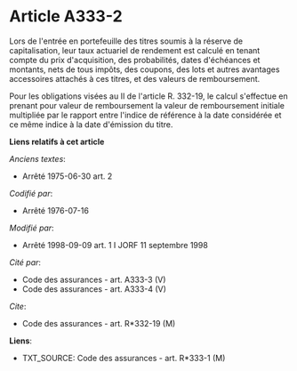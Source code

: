# Article A333-2

Lors de l'entrée en portefeuille des titres soumis à la réserve de capitalisation, leur taux actuariel de rendement est
calculé en tenant compte du prix d'acquisition, des probabilités, dates d'échéances et montants, nets de tous impôts, des
coupons, des lots et autres avantages accessoires attachés à ces titres, et des valeurs de remboursement.

Pour les obligations visées au II de l'article R. 332-19, le calcul s'effectue en prenant pour valeur de remboursement la
valeur de remboursement initiale multipliée par le rapport entre l'indice de référence à la date considérée et ce même indice
à la date d'émission du titre.

**Liens relatifs à cet article**

_Anciens textes_:

  - Arrêté 1975-06-30 art. 2

_Codifié par_:

  - Arrêté 1976-07-16

_Modifié par_:

  - Arrêté 1998-09-09 art. 1 I JORF 11 septembre 1998

_Cité par_:

  - Code des assurances - art. A333-3 (V)
  - Code des assurances - art. A333-4 (V)

_Cite_:

  - Code des assurances - art. R*332-19 (M)

**Liens**:

  - TXT_SOURCE: Code des assurances - art. R*333-1 (M)

